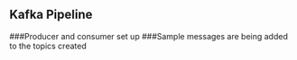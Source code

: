 ## Kafka Pipeline 

###Producer and consumer set up
###Sample messages are being added to the topics created